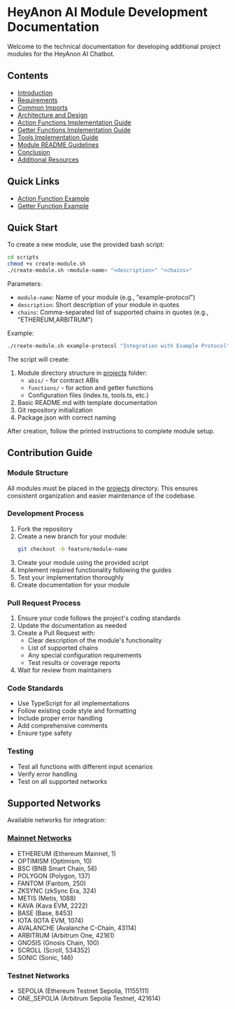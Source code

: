 # HeyAnon AI Module Development Documentation

Welcome to the technical documentation for developing additional project modules for the HeyAnon AI Chatbot.

## Contents

- [Introduction](./guides/introduction.md)
- [Requirements](./guides/requirements.md)
- [Common Imports](./guides/common-imports.md)
- [Architecture and Design](./guides/architecture-and-design.md)
- [Action Functions Implementation Guide](./guides/action-functions.md)
- [Getter Functions Implementation Guide](./guides/getter-functions.md)
- [Tools Implementation Guide](./guides/tools-implementation.md)
- [Module README Guidelines](./guides/module-readme-guidelines.md)
- [Conclusion](./guides/conclusion.md)
- [Additional Resources](./guides/additional-resources.md)

## Quick Links

- [Action Function Example](./guides/action-function-example.md)
- [Getter Function Example](./guides/getter-function-example.md)

## Quick Start

To create a new module, use the provided bash script:

```bash
cd scripts
chmod +x create-module.sh
./create-module.sh <module-name> "<description>" "<chains>"
```

Parameters:

- `module-name`: Name of your module (e.g., "example-protocol")
- `description`: Short description of your module in quotes
- `chains`: Comma-separated list of supported chains in quotes (e.g., "ETHEREUM,ARBITRUM")

Example:

```bash
./create-module.sh example-protocol "Integration with Example Protocol" "ETHEREUM,ARBITRUM"
```

The script will create:

1. Module directory structure in [projects](./projects) folder:
   - `abis/` - for contract ABIs
   - `functions/` - for action and getter functions
   - Configuration files (index.ts, tools.ts, etc.)
2. Basic README.md with template documentation
3. Git repository initialization
4. Package.json with correct naming

After creation, follow the printed instructions to complete module setup.

## Contribution Guide

### Module Structure

All modules must be placed in the [projects](./projects) directory. This ensures consistent organization and easier maintenance of the codebase.

### Development Process

1. Fork the repository
2. Create a new branch for your module:
   ```bash
   git checkout -b feature/module-name
   ```
3. Create your module using the provided script
4. Implement required functionality following the guides
5. Test your implementation thoroughly
6. Create documentation for your module

### Pull Request Process

1. Ensure your code follows the project's coding standards
2. Update the documentation as needed
3. Create a Pull Request with:
   - Clear description of the module's functionality
   - List of supported chains
   - Any special configuration requirements
   - Test results or coverage reports
4. Wait for review from maintainers

### Code Standards

- Use TypeScript for all implementations
- Follow existing code style and formatting
- Include proper error handling
- Add comprehensive comments
- Ensure type safety

### Testing

- Test all functions with different input scenarios
- Verify error handling
- Test on all supported networks

## Supported Networks

Available networks for integration:

### [Mainnet Networks](https://github.com/RealWagmi/heyanon-sdk/blob/main/src/blockchain/constants/chains.ts)

- ETHEREUM (Ethereum Mainnet, 1)
- OPTIMISM (Optimism, 10)
- BSC (BNB Smart Chain, 56)
- POLYGON (Polygon, 137)
- FANTOM (Fantom, 250)
- ZKSYNC (zkSync Era, 324)
- METIS (Metis, 1088)
- KAVA (Kava EVM, 2222)
- BASE (Base, 8453)
- IOTA (IOTA EVM, 1074)
- AVALANCHE (Avalanche C-Chain, 43114)
- ARBITRUM (Arbitrum One, 42161)
- GNOSIS (Gnosis Chain, 100)
- SCROLL (Scroll, 534352)
- SONIC (Sonic, 146)

### Testnet Networks

- SEPOLIA (Ethereum Testnet Sepolia, 11155111)
- ONE_SEPOLIA (Arbitrum Sepolia Testnet, 421614)
